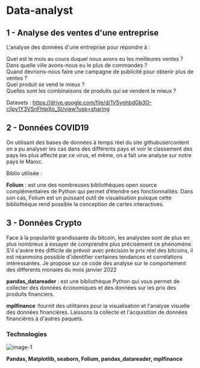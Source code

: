 # Data-analyst

## 1 - Analyse des ventes d'une entreprise 

L'analyse des données d'une entreprise pour répondre à :<br/>


Quel est le mois au cours duquel nous avons eu les meilleures ventes ?<br/>
Dans quelle ville avons-nous eu le plus de commandes ?<br/>
Quand devrions-nous faire une campagne de publicité pour obtenir plus de ventes ?<br/>
Quel produit se vend le mieux ?<br/>
Quelles sont les combinaisons de produits qui se vendent le mieux ?<br/>


Datasets : https://drive.google.com/file/d/1V5ynhbdGb3O-cllpy1Y3VSnFhtpXo_St/view?usp=sharing
  

## 2 - Données COVID19
  
On utilisant des bases de données à temps réel du site githubusercontent on a pu analyser les cas dans des différents pays et voir le classement des pays les plus affecté par ce virus, et même, on a fait une analyse sur notre pays le Maroc. <br/>

Biblio utilisée : 

<strong>Folium</strong> :  est une des nombreuses bibliothèques open source complémentaires de Python qui permet d’étendre ses fonctionnalités. Dans son cas, Folium est un puissant outil de visualisation puisque cette bibliothèque rend possible la conception de cartes interactives.

## 3 - Données Crypto
Face à la popularité grandissante du bitcoin, les analystes sont de plus en plus nombreux à essayer de comprendre plus précisément ce phénomène. S'il s'avère très difficile de prévoir avec précision le prix réel des bitcoins, il est néanmoins possible d'identifier certaines tendances et corrélations intéressantes. Je propose sur ce code 
  des analyse sur le comportement des differents monaies du mois janvier 2022
  
  
 <strong> pandas_datareader </strong> :  est une bibliothèque Python qui vous permet de collecter des données économiques et des données sur les prix des produits financiers.
   
   
<strong> mplfinance </strong>  :fournit des utilitaires pour la visualisation et l'analyse visuelle des données financières. Laissons la collecte et l'acquisition de données financières à d'autres paquets.
  
  
### Technologies 
![image-1](https://user-images.githubusercontent.com/74151613/151962801-b089dac8-4b58-4228-91b6-9b8ad8337034.png)




<strong> Pandas, Matplotlib, seaborn, Folium, pandas_datareader, mplfinance </strong>
